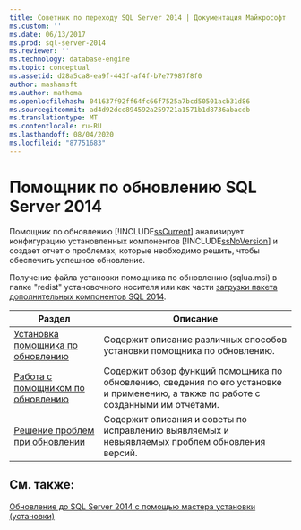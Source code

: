 ```yaml
---
title: Советник по переходу SQL Server 2014 | Документация Майкрософт
ms.custom: ''
ms.date: 06/13/2017
ms.prod: sql-server-2014
ms.reviewer: ''
ms.technology: database-engine
ms.topic: conceptual
ms.assetid: d28a5ca8-ea9f-443f-af4f-b7e77987f8f0
author: mashamsft
ms.author: mathoma
ms.openlocfilehash: 041637f92ff64fc66f7525a7bcd50501acb31d86
ms.sourcegitcommit: ad4d92dce894592a259721a1571b1d8736abacdb
ms.translationtype: MT
ms.contentlocale: ru-RU
ms.lasthandoff: 08/04/2020
ms.locfileid: "87751683"
---
```

# <a name="sql-server-2014-upgrade-advisor"></a>Помощник по обновлению SQL Server 2014
  Помощник по обновлению [!INCLUDE[ssCurrent](../../includes/sscurrent-md.md)] анализирует конфигурацию установленных компонентов [!INCLUDE[ssNoVersion](../../includes/ssnoversion-md.md)] и создает отчет о проблемах, которые необходимо решить, чтобы обеспечить успешное обновление.  
  
 Получение файла установки помощника по обновлению (sqlua.msi) в папке "redist" установочного носителя или как части [загрузки пакета дополнительных компонентов SQL 2014](https://www.microsoft.com/download/details.aspx?id=42295).  
  
|Раздел|Описание|  
|-----------|-----------------|  
|[Установка помощника по обновлению](../../../2014/sql-server/install/installing-upgrade-advisor.md)|Содержит описание различных способов установки помощника по обновлению.|  
|[Работа с помощником по обновлению](../../../2014/sql-server/install/working-with-upgrade-advisor.md)|Содержит обзор функций помощника по обновлению, сведения по его установке и применению, а также по работе с созданными им отчетами.|  
|[Решение проблем при обновлении](../../../2014/sql-server/install/resolving-upgrade-issues.md)|Содержит описания и советы по исправлению выявляемых и невыявляемых проблем обновления версий.|  
  
## <a name="see-also"></a>См. также:  
 [Обновление до SQL Server 2014 с помощью мастера установки &#40;установки&#41;](../../database-engine/install-windows/upgrade-sql-server-using-the-installation-wizard-setup.md)  
  
  
